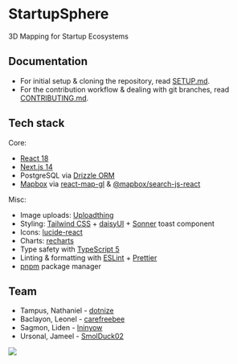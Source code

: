 # StartupSphere

3D Mapping for Startup Ecosystems

## Documentation

- For initial setup & cloning the repository, read [SETUP.md](./SETUP.md).
- For the contribution workflow & dealing with git branches, read [CONTRIBUTING.md](./CONTRIBUTING.md).

## Tech stack

Core:

- [React 18](https://react.dev/)
- [Next.js 14](https://nextjs.org/docs)
- PostgreSQL via [Drizzle ORM](https://orm.drizzle.team/docs/update)
- [Mapbox](https://docs.mapbox.com/mapbox-gl-js/guides/) via [react-map-gl](https://visgl.github.io/react-map-gl/) & [@mapbox/search-js-react](https://docs.mapbox.com/mapbox-search-js/api/react/)

Misc:

- Image uploads: [Uploadthing](https://uploadthing.com/)
- Styling: [Tailwind CSS](https://tailwindcss.com/) + [daisyUI](https://daisyui.com/components/) + [Sonner](https://sonner.emilkowal.ski/) toast component
- Icons: [lucide-react](https://lucide.dev/)
- Charts: [recharts](https://recharts.org/en-US/api)
- Type safety with [TypeScript 5](https://www.typescriptlang.org/docs/)
- Linting & formatting with [ESLint](https://eslint.org/) + [Prettier](https://prettier.io/)
- [pnpm](https://pnpm.io/) package manager

## Team

- Tampus, Nathaniel - [dotnize](https://github.com/dotnize)
- Baclayon, Leonel - [carefreebee](https://github.com/carefreebee)
- Sagmon, Liden - [lninyow](https://github.com/lninyow)
- Ursonal, Jameel - [SmolDuck02](https://github.com/SmolDuck02)

<a href="https://github.com/mugnavo/startupsphere/graphs/contributors">
  <img src="https://contrib.rocks/image?repo=mugnavo/startupsphere" />
</a>
